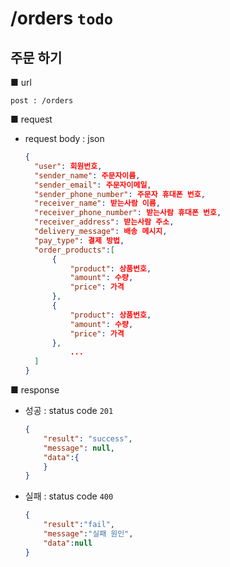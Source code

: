 # /orders `todo`

## 주문 하기

■ url

 `post : /orders`

■ request

- request body : json

  ```json
  { 
  	"user": 회원번호,
  	"sender_name": 주문자이름,
  	"sender_email": 주문자이메일,
  	"sender_phone_number": 주문자 휴대폰 번호,
  	"receiver_name": 받는사람 이름,
  	"receiver_phone_number": 받는사람 휴대폰 번호,
  	"receiver_address": 받는사람 주소,
  	"delivery_message": 배송 메시지,
  	"pay_type": 결제 방법,
  	"order_products":[
  		{
  			"product": 상품번호,
  			"amount": 수량,
  			"price": 가격
  		},
  		{
  			"product": 상품번호,
  			"amount": 수량,
  			"price": 가격
  		},
  			...
  	]
  }
  ```

■ response

- 성공  : status code `201`

  ```json
  {
      "result": "success", 
      "message": null, 
      "data":{
      }
  }
  ```

- 실패 : status code `400`

  ```json
  {
      "result":"fail",
      "message":"실패 원인",
      "data":null
  }
  ```
